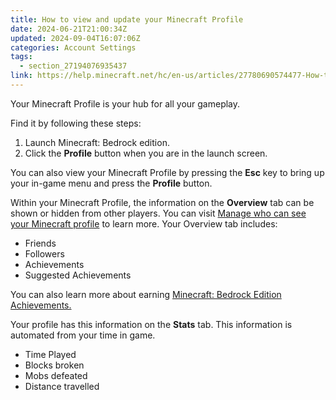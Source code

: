 ```yaml
---
title: How to view and update your Minecraft Profile
date: 2024-06-21T21:00:34Z
updated: 2024-09-04T16:07:06Z
categories: Account Settings
tags:
  - section_27194076935437
link: https://help.minecraft.net/hc/en-us/articles/27780690574477-How-to-view-and-update-your-Minecraft-Profile
---
```


Your Minecraft Profile is your hub for all your gameplay.

Find it by following these steps:

1.  Launch Minecraft: Bedrock edition.
2.  Click the **Profile** button when you are in the launch screen.

You can also view your Minecraft Profile by pressing the **Esc** key to bring up your in-game menu and press the **Profile** button.

Within your Minecraft Profile, the information on the **Overview** tab can be shown or hidden from other players. You can visit [Manage who can see your Minecraft profile](./Manage-Your-Profile-on-Minecraft-Bedrock-Edition.md) to learn more. Your Overview tab includes:

- Friends
- Followers
- Achievements
- Suggested Achievements

You can also learn more about earning [Minecraft: Bedrock Edition Achievements.](../Minecraft-Game-Guides/Minecraft-Bedrock-Edition-Achievements.md)

Your profile has this information on the **Stats** tab. This information is automated from your time in game.

- Time Played
- Blocks broken
- Mobs defeated
- Distance travelled
